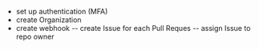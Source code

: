 - set up authentication (MFA)
- create Organization
- create webhook
-- create Issue for each Pull Reques
-- assign Issue to repo owner
